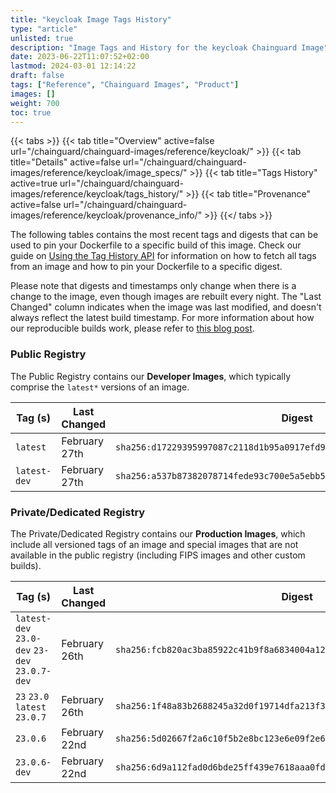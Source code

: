 ```yaml
---
title: "keycloak Image Tags History"
type: "article"
unlisted: true
description: "Image Tags and History for the keycloak Chainguard Image"
date: 2023-06-22T11:07:52+02:00
lastmod: 2024-03-01 12:14:22
draft: false
tags: ["Reference", "Chainguard Images", "Product"]
images: []
weight: 700
toc: true
---
```


{{< tabs >}}
{{< tab title="Overview" active=false url="/chainguard/chainguard-images/reference/keycloak/" >}}
{{< tab title="Details" active=false url="/chainguard/chainguard-images/reference/keycloak/image_specs/" >}}
{{< tab title="Tags History" active=true url="/chainguard/chainguard-images/reference/keycloak/tags_history/" >}}
{{< tab title="Provenance" active=false url="/chainguard/chainguard-images/reference/keycloak/provenance_info/" >}}
{{</ tabs >}}

The following tables contains the most recent tags and digests that can be used to pin your Dockerfile to a specific build of this image. Check our guide on [Using the Tag History API](/chainguard/chainguard-images/using-the-tag-history-api/) for information on how to fetch all tags from an image and how to pin your Dockerfile to a specific digest.

Please note that digests and timestamps only change when there is a change to the image, even though images are rebuilt every night. The "Last Changed" column indicates when the image was last modified, and doesn't always reflect the latest build timestamp. For more information about how our reproducible builds work, please refer to [this blog post](https://www.chainguard.dev/unchained/reproducing-chainguards-reproducible-image-builds).

### Public Registry
The Public Registry contains our **Developer Images**, which typically comprise the `latest*` versions of an image.

| Tag (s)       | Last Changed  | Digest                                                                    |
|---------------|---------------|---------------------------------------------------------------------------|
|  `latest`     | February 27th | `sha256:d17229395997087c2118d1b95a0917efd94005c0d4f43fec282c9537d554932e` |
|  `latest-dev` | February 27th | `sha256:a537b87382078714fede93c700e5a5ebb5b5deabfcb80f69f7c3a0d9439b653d` |


### Private/Dedicated Registry
The Private/Dedicated Registry contains our **Production Images**, which include all versioned tags of an image and special images that are not available in the public registry (including FIPS images and other custom builds).

| Tag (s)                                        | Last Changed  | Digest                                                                    |
|------------------------------------------------|---------------|---------------------------------------------------------------------------|
|  `latest-dev` `23.0-dev` `23-dev` `23.0.7-dev` | February 26th | `sha256:fcb820ac3ba85922c41b9f8a6834004a12028dc2beb1b4954b24a367afe8a69a` |
|  `23` `23.0` `latest` `23.0.7`                 | February 26th | `sha256:1f48a83b2688245a32d0f19714dfa213f33da359a2d7985ef53f03a9e7c76632` |
|  `23.0.6`                                      | February 22nd | `sha256:5d02667f2a6c10f5b2e8bc123e6e09f2e64755e739944d4d43c7a7e59e0291f0` |
|  `23.0.6-dev`                                  | February 22nd | `sha256:6d9a112fad0d6bde25ff439e7618aaa0fdbe183b483055e99a348db4875627f0` |

